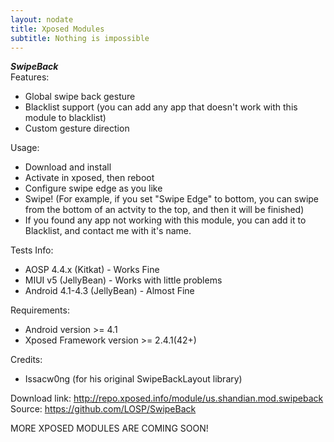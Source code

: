 ```yaml
---
layout: nodate
title: Xposed Modules
subtitle: Nothing is impossible
---
```

*__SwipeBack__*  
Features:  
* Global swipe back gesture  
* Blacklist support (you can add any app that doesn't work with this module to blacklist)  
* Custom gesture direction  

Usage:  
* Download and install  
* Activate in xposed, then reboot  
* Configure swipe edge as you like  
* Swipe! (For example, if you set "Swipe Edge" to bottom, you can swipe from the bottom of an actvity to the top, and then it will be finished)  
* If you found any app not working with this module, you can add it to Blacklist, and contact me with it's name.  

Tests Info:  
* AOSP 4.4.x (Kitkat) - Works Fine  
* MIUI v5 (JellyBean) - Works with little problems  
* Android 4.1-4.3 (JellyBean) - Almost Fine

Requirements:  
* Android version >= 4.1  
* Xposed Framework version >= 2.4.1(42+)  

Credits:  
* Issacw0ng (for his original SwipeBackLayout library)

Download link: <http://repo.xposed.info/module/us.shandian.mod.swipeback>  
Source: <https://github.com/LOSP/SwipeBack>

MORE XPOSED MODULES ARE COMING SOON!